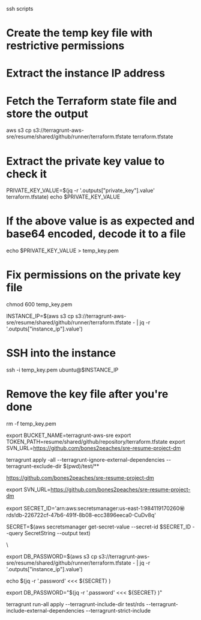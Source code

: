ssh scripts

# Create the temp key file with restrictive permissions

# Extract the instance IP address

# Fetch the Terraform state file and store the output

aws s3 cp s3://terragrunt-aws-sre/resume/shared/github/runner/terraform.tfstate terraform.tfstate

# Extract the private key value to check it

PRIVATE_KEY_VALUE=$(jq -r '.outputs["private_key"].value' terraform.tfstate)
echo $PRIVATE_KEY_VALUE

# If the above value is as expected and base64 encoded, decode it to a file

echo $PRIVATE_KEY_VALUE > temp_key.pem

# Fix permissions on the private key file

chmod 600 temp_key.pem

INSTANCE_IP=$(aws s3 cp s3://terragrunt-aws-sre/resume/shared/github/runner/terraform.tfstate - | jq -r '.outputs["instance_ip"].value')

# SSH into the instance

ssh -i temp_key.pem ubuntu@$INSTANCE_IP

# Remove the key file after you're done

rm -f temp_key.pem

export BUCKET_NAME=terragrunt-aws-sre
export TOKEN_PATH=resume/shared/github/repository/terraform.tfstate
export SVN_URL=https://github.com/bones2peaches/sre-resume-project-dm

terragrunt apply -all --terragrunt-ignore-external-dependencies --terragrunt-exclude-dir $(pwd)/test/\*\*

https://github.com/bones2peaches/sre-resume-project-dm

export SVN_URL=https://github.com/bones2peaches/sre-resume-project-dm

export SECRET_ID='arn:aws:secretsmanager:us-east-1:984119170260:secret:rds!db-226722cf-47b6-491f-8b08-ecc3896eeca0-CuDv8q'

SECRET=$(aws secretsmanager get-secret-value --secret-id $SECRET_ID --query SecretString --output text)

\

export DB_PASSWORD=$(aws s3 cp s3://terragrunt-aws-sre/resume/shared/github/runner/terraform.tfstate - | jq -r '.outputs["instance_ip"].value')

echo $(jq -r '.password' <<< ${SECRET} )

export DB_PASSWORD="$(jq -r '.password' <<< ${SECRET} )"

terragrunt run-all apply --terragrunt-include-dir test/rds --terragrunt-include-external-dependencies --terragrunt-strict-include
